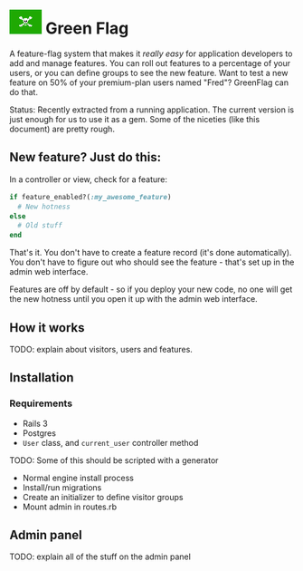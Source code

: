 # ![Green Flag Logo](./green_flag_small.png?raw=true) Green Flag

A feature-flag system that makes it *really easy* for application developers to add and manage features.  You can roll out features to a percentage of your users, or you can define groups to see the new feature.  Want to test a new feature on 50% of your premium-plan users named "Fred"?  GreenFlag can do that.

Status: Recently extracted from a running application.  The current version is just enough for us to use it as a gem.  Some of the niceties (like this document) are pretty rough. 

## New feature?  Just do this:

In a controller or view, check for a feature:
```ruby
if feature_enabled?(:my_awesome_feature)
  # New hotness
else
  # Old stuff
end
```

That's it. You don't have to create a feature record (it's done automatically).  
You don't have to figure out who should see the feature - that's set up in the admin web interface.

Features are off by default - so if you deploy your new code, no one will get the new hotness until you open it up with the admin web interface.  

## How it works

TODO: explain about visitors, users and features.

## Installation

### Requirements
- Rails 3
- Postgres
- `User` class, and `current_user` controller method

TODO: Some of this should be scripted with a generator
- Normal engine install process
- Install/run migrations
- Create an initializer to define visitor groups
- Mount admin in routes.rb

## Admin panel

TODO: explain all of the stuff on the admin panel

